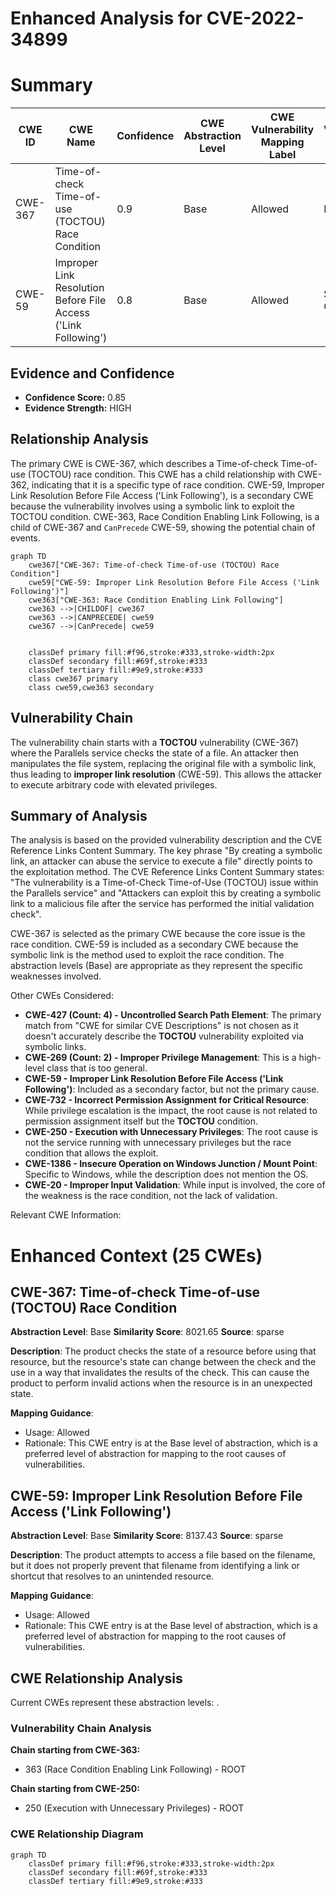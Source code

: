 # Enhanced Analysis for CVE-2022-34899

# Summary
| CWE ID | CWE Name | Confidence | CWE Abstraction Level | CWE Vulnerability Mapping Label | CWE-Vulnerability Mapping Notes |
|---|---|---|---|---|---|
| CWE-367 | Time-of-check Time-of-use (TOCTOU) Race Condition | 0.9 | Base | Allowed | Primary CWE |
| CWE-59 | Improper Link Resolution Before File Access ('Link Following') | 0.8 | Base | Allowed | Secondary Candidate |

## Evidence and Confidence

*   **Confidence Score:** 0.85
*   **Evidence Strength:** HIGH

## Relationship Analysis
The primary CWE is CWE-367, which describes a Time-of-check Time-of-use (TOCTOU) race condition. This CWE has a child relationship with CWE-362, indicating that it is a specific type of race condition. CWE-59, Improper Link Resolution Before File Access ('Link Following'), is a secondary CWE because the vulnerability involves using a symbolic link to exploit the TOCTOU condition. CWE-363, Race Condition Enabling Link Following, is a child of CWE-367 and `CanPrecede` CWE-59, showing the potential chain of events.

```mermaid
graph TD
    cwe367["CWE-367: Time-of-check Time-of-use (TOCTOU) Race Condition"]
    cwe59["CWE-59: Improper Link Resolution Before File Access ('Link Following')"]
    cwe363["CWE-363: Race Condition Enabling Link Following"]
    cwe363 -->|CHILDOF| cwe367
    cwe363 -->|CANPRECEDE| cwe59
    cwe367 -->|CanPrecede| cwe59
    

    classDef primary fill:#f96,stroke:#333,stroke-width:2px
    classDef secondary fill:#69f,stroke:#333
    classDef tertiary fill:#9e9,stroke:#333
    class cwe367 primary
    class cwe59,cwe363 secondary
```

## Vulnerability Chain
The vulnerability chain starts with a **TOCTOU** vulnerability (CWE-367) where the Parallels service checks the state of a file. An attacker then manipulates the file system, replacing the original file with a symbolic link, thus leading to **improper link resolution** (CWE-59). This allows the attacker to execute arbitrary code with elevated privileges.

## Summary of Analysis
The analysis is based on the provided vulnerability description and the CVE Reference Links Content Summary. The key phrase "By creating a symbolic link, an attacker can abuse the service to execute a file" directly points to the exploitation method. The CVE Reference Links Content Summary states: "The vulnerability is a Time-of-Check Time-of-Use (TOCTOU) issue within the Parallels service" and "Attackers can exploit this by creating a symbolic link to a malicious file after the service has performed the initial validation check".

CWE-367 is selected as the primary CWE because the core issue is the race condition. CWE-59 is included as a secondary CWE because the symbolic link is the method used to exploit the race condition. The abstraction levels (Base) are appropriate as they represent the specific weaknesses involved.

Other CWEs Considered:

*   **CWE-427 (Count: 4) - Uncontrolled Search Path Element**: The primary match from "CWE for similar CVE Descriptions" is not chosen as it doesn't accurately describe the **TOCTOU** vulnerability exploited via symbolic links.
*   **CWE-269 (Count: 2) - Improper Privilege Management**: This is a high-level class that is too general.
*   **CWE-59 - Improper Link Resolution Before File Access ('Link Following')**: Included as a secondary factor, but not the primary cause.
*   **CWE-732 - Incorrect Permission Assignment for Critical Resource**: While privilege escalation is the impact, the root cause is not related to permission assignment itself but the **TOCTOU** condition.
*   **CWE-250 - Execution with Unnecessary Privileges**: The root cause is not the service running with unnecessary privileges but the race condition that allows the exploit.
*   **CWE-1386 - Insecure Operation on Windows Junction / Mount Point**: Specific to Windows, while the description does not mention the OS.
*   **CWE-20 - Improper Input Validation**: While input is involved, the core of the weakness is the race condition, not the lack of validation.

Relevant CWE Information:

# Enhanced Context (25 CWEs)

## CWE-367: Time-of-check Time-of-use (TOCTOU) Race Condition
**Abstraction Level**: Base
**Similarity Score**: 8021.65
**Source**: sparse

**Description**:
The product checks the state of a resource before using that resource, but the resource's state can change between the check and the use in a way that invalidates the results of the check. This can cause the product to perform invalid actions when the resource is in an unexpected state.

**Mapping Guidance**:
- Usage: Allowed
- Rationale: This CWE entry is at the Base level of abstraction, which is a preferred level of abstraction for mapping to the root causes of vulnerabilities.

## CWE-59: Improper Link Resolution Before File Access ('Link Following')
**Abstraction Level**: Base
**Similarity Score**: 8137.43
**Source**: sparse

**Description**:
The product attempts to access a file based on the filename, but it does not properly prevent that filename from identifying a link or shortcut that resolves to an unintended resource.

**Mapping Guidance**:
- Usage: Allowed
- Rationale: This CWE entry is at the Base level of abstraction, which is a preferred level of abstraction for mapping to the root causes of vulnerabilities.


## CWE Relationship Analysis

Current CWEs represent these abstraction levels: .


### Vulnerability Chain Analysis

**Chain starting from CWE-363:**
- 363 (Race Condition Enabling Link Following) - ROOT


**Chain starting from CWE-250:**
- 250 (Execution with Unnecessary Privileges) - ROOT



### CWE Relationship Diagram

```mermaid
graph TD
    classDef primary fill:#f96,stroke:#333,stroke-width:2px
    classDef secondary fill:#69f,stroke:#333
    classDef tertiary fill:#9e9,stroke:#333
```